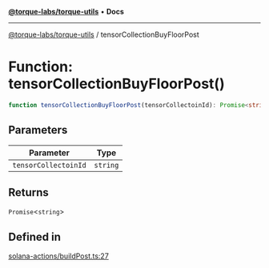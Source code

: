 [**@torque-labs/torque-utils**](../README.md) • **Docs**

***

[@torque-labs/torque-utils](../README.md) / tensorCollectionBuyFloorPost

# Function: tensorCollectionBuyFloorPost()

```ts
function tensorCollectionBuyFloorPost(tensorCollectoinId): Promise<string>
```

## Parameters

| Parameter | Type |
| ------ | ------ |
| `tensorCollectoinId` | `string` |

## Returns

`Promise`\<`string`\>

## Defined in

[solana-actions/buildPost.ts:27](https://github.com/torque-labs/torque-utils/blob/fcba00c7b8994c0932484e8f489988b91291c603/solana-actions/buildPost.ts#L27)
